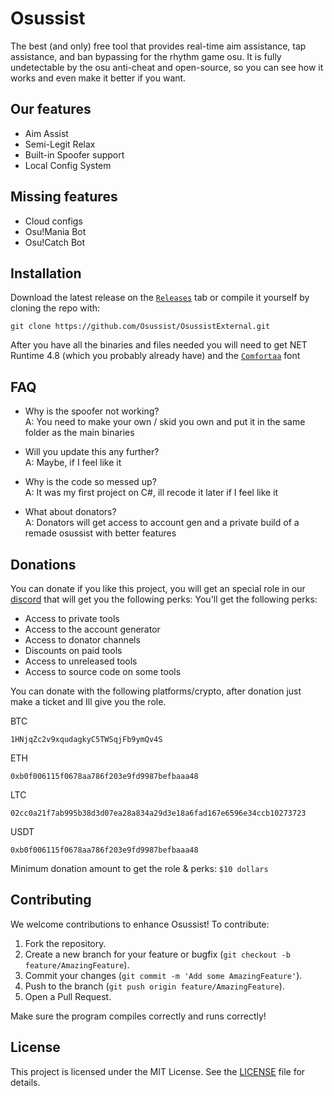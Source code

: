 # Osussist
The best (and only) free tool that provides real-time aim assistance, tap assistance, and ban bypassing for the rhythm game osu. It is fully undetectable by the osu anti-cheat and open-source, so you can see how it works and even make it better if you want.

## Our features
- Aim Assist
- Semi-Legit Relax
- Built-in Spoofer support
- Local Config System

## Missing features
- Cloud configs
- Osu!Mania Bot
- Osu!Catch Bot

## Installation
Download the latest release on the [`Releases`](https://github.com/Osussist/OsussistExternal/releases) tab or compile it yourself by cloning the repo with:
```
git clone https://github.com/Osussist/OsussistExternal.git
```
After you have all the binaries and files needed you will need to get NET Runtime 4.8 (which you probably already have) and the [`Comfortaa`](https://fonts.google.com/specimen/Comfortaa) font

## FAQ

- Why is the spoofer not working? <br>
A: You need to make your own / skid you own and put it in the same folder as the main binaries

- Will you update this any further? <br>
A: Maybe, if I feel like it

- Why is the code so messed up? <br>
A: It was my first project on C#, ill recode it later if I feel like it

- What about donators? <br>
A: Donators will get access to account gen and a private build of a remade osussist with better features

## Donations
You can donate if you like this project, you will get an special role in our [discord](https://discord.gg/PdeTUZ3M62) that will get you the following perks:
You'll get the following perks:

- Access to private tools
- Access to the account generator
- Access to donator channels
- Discounts on paid tools
- Access to unreleased tools
- Access to source code on some tools

You can donate with the following platforms/crypto, after donation just make a ticket and Ill give you the role.

BTC
```
1HNjqZc2v9xqudagkyC5TWSqjFb9ymQv4S
```
ETH
```
0xb0f006115f0678aa786f203e9fd9987befbaaa48
```
LTC
```
02cc0a21f7ab995b38d3d07ea28a834a29d3e18a6fad167e6596e34ccb10273723
```
USDT
```
0xb0f006115f0678aa786f203e9fd9987befbaaa48
```

Minimum donation amount to get the role & perks: `$10 dollars`

## Contributing
We welcome contributions to enhance Osussist! To contribute:

1. Fork the repository.
2. Create a new branch for your feature or bugfix (`git checkout -b feature/AmazingFeature`).
3. Commit your changes (`git commit -m 'Add some AmazingFeature'`).
4. Push to the branch (`git push origin feature/AmazingFeature`).
5. Open a Pull Request.

Make sure the program compiles correctly and runs correctly!

## License
This project is licensed under the MIT License. See the [LICENSE](LICENSE) file for details.
